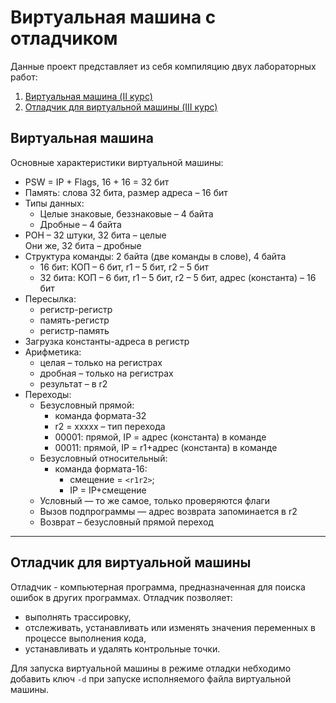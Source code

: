 # Виртуальная машина с отладчиком

Данные проект представляет из себя компиляцию двух лабораторных работ:
1. [Виртуальная машина (II курс)](#виртуальная-машина)
2. [Отладчик для виртуальной машины (III курс)](#отладчик-для-виртуальной-машины)

## Виртуальная машина
Основные характеристики виртуальной машины:
- PSW = IP + Flags, 16 + 16 = 32 бит
- Память: слова 32 бита, размер адреса – 16 бит
- Типы данных:  
  - Целые знаковые, беззнаковые – 4 байта  
  - Дробные – 4 байта
- РОН – 32 штуки, 32 бита – целые  
  Они же, 32 бита – дробные
- Структура команды: 2 байта (две команды в слове), 4 байта
  - 16 бит: КОП – 6 бит, r1 – 5 бит, r2 – 5 бит
  - 32 бита: КОП – 6 бит, r1 – 5 бит, r2 – 5 бит, адрес (константа) – 16 бит
- Пересылка:
  - регистр-регистр 
  - память-регистр 
  - регистр-память 
- Загрузка константы-адреса в регистр 
- Арифметика:
  - целая – только на регистрах
  - дробная – только на регистрах
  - результат – в r2
- Переходы:
  - Безусловный прямой: 
    - команда формата-32  
    - r2 = xxxxx – тип перехода  
    - 00001: прямой, IP = адрес (константа) в команде 
    - 00011: прямой, IP = r1+адрес (константа) в команде 
  - Безусловный относительный: 
    - команда формата-16: 
      - смещение = `<r1r2>`; 
      - IP = IP+смещение
  - Условный — то же самое, только проверяются флаги
  - Вызов подпрограммы — адрес возврата запоминается в r2
  - Возврат – безусловный прямой переход 

---
## Отладчик для виртуальной машины
Отладчик - компьютерная программа, предназначенная для поиска ошибок в других программах. Отладчик позволяет:
- выполнять трассировку, 
- отслеживать, устанавливать или изменять значения переменных в процессе выполнения кода, 
- устанавливать и удалять контрольные точки.

Для запуска виртуальной машины в режиме отладки небходимо добавить ключ `-d` при запуске исполняемого файла виртуальной машины. 